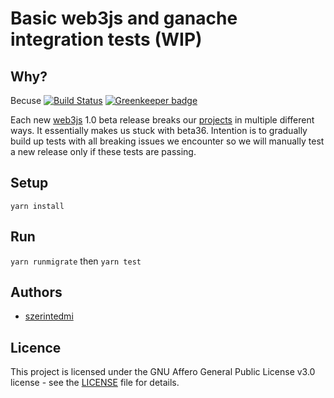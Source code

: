 # Basic web3js and ganache integration tests (WIP)

## Why?

Becuse
[![Build Status](https://travis-ci.com/Augmint/web3js_integration_tests.svg?branch=master)](https://travis-ci.com/Augmint/web3js_integration_tests) [![Greenkeeper badge](https://badges.greenkeeper.io/Augmint/web3js_integration_tests.svg)](https://greenkeeper.io/)

Each new [web3js](https://github.com/ethereum/web3.js) 1.0 beta release breaks our [projects](https://github.com/Augmint) in multiple different ways. It essentially makes us stuck with beta36.
Intention is to gradually build up tests with all breaking issues we encounter so we will manually test a new release only if these tests are passing.

## Setup

`yarn install`

## Run

`yarn runmigrate` then `yarn test`

## Authors

- [szerintedmi](https://github.com/szerintedmi)

## Licence

This project is licensed under the GNU Affero General Public License v3.0 license - see the [LICENSE](LICENSE) file for details.
